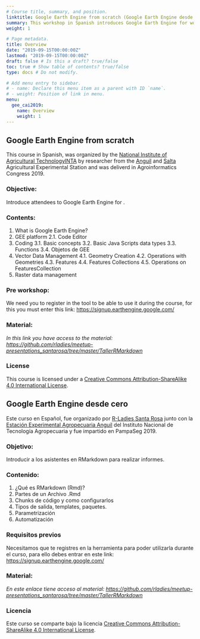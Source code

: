 ```yaml
---
# Course title, summary, and position.
linktitle: Google Earth Engine from scratch (Google Earth Engine desde cero)
summary: This workshop in Spanish introduces Google Earth Engine for working with raster and vectorial data. Este taller en español introduce google Earth Engine para trabajar con datos vectoriales y raster.
weight: 1

# Page metadata.
title: Overview
date: "2019-09-15T00:00:00Z"
lastmod: "2019-09-15T00:00:00Z"
draft: false # Is this a draft? true/false
toc: true # Show table of contents? true/false
type: docs # Do not modify.

# Add menu entry to sidebar.
# - name: Declare this menu item as a parent with ID `name`.
# - weight: Position of link in menu.
menu:
  gee_cai2019:
    name: Overview
    weight: 1
---
```



## Google Earth Engine from scratch

This course in Spanish, was organized by the [National Institute of Agricultural TechnologyINTA](https://twitter.com/intaargentina) by researcher from the [Anguil](https://twitter.com/intaanguil) and [Salta](https://twitter.com/intasalta) Agricultural Experimental Station and was deliverd in Agroinformatics Congress 2019.

### Objective: 
Introduce attendees to Google Earth Engine for .

### Contents:

1. What is Google Earth Engine?
2. GEE platform
2.1. Code Editor
3. Coding
3.1. Basic concepts
3.2. Basic Java Scripts data types
3.3. Functions
3.4. Objetos de GEE
4. Vector Data Management
4.1. Geometry Creation
4.2. Operations with Geometries
4.3. Features 
4.4. Features Collections
4.5. Operations on FeaturesCollection
5. Raster data management



  
### Pre workshop:

We need you to register in the tool to be able to use it during the course, for this you must enter this link:
https://signup.earthengine.google.com/


### Material:

*In this link you have access to the material: https://github.com/rladies/meetup-presentations_santarosa/tree/master/TallerRMarkdown*

### License

This course is licensed under a [Creative Commons Attribution-ShareAlike 4.0 International License](https://creativecommons.org/licenses/by-sa/4.0/deed.es_ES).

## Google Earth Engine desde cero

Este curso en Español, fue organizado por [R-Ladies Santa Rosa](https://twitter.com/RLadiesSR) junto con la [Estación Experimental Agropecuaria Anguil](https://twitter.com/intaanguil) del Instituto Nacional de Tecnología Agropecuaria y fue impartido en PampaSeg 2019.

### Objetivo: 
Introducir a los asistentes en RMarkdown para realizar informes.

### Contenido:

1. ¿Qué es RMarkdown (Rmd)?
2. Partes de un Archivo .Rmd
3. Chunks de código y como configurarlos
4. Tipos de salida, templates, paquetes.
5. Parametrización
6. Automatización


### Requisitos previos

Necesitamos que te registres en la herramienta para poder utilizarla durante el curso, para ello debes entrar en este link:
https://signup.earthengine.google.com/

### Material:

*En este enlace tiene acceso al material: https://github.com/rladies/meetup-presentations_santarosa/tree/master/TallerRMarkdown*

### Licencia

Este curso se comparte bajo la licencia [Creative Commons Attribution-ShareAlike 4.0 International License](https://creativecommons.org/licenses/by-sa/4.0/deed.es_ES).